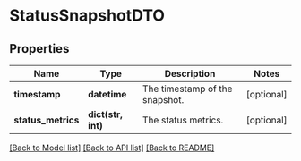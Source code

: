 # StatusSnapshotDTO

## Properties
Name | Type | Description | Notes
------------ | ------------- | ------------- | -------------
**timestamp** | **datetime** | The timestamp of the snapshot. | [optional] 
**status_metrics** | **dict(str, int)** | The status metrics. | [optional] 

[[Back to Model list]](../README.md#documentation-for-models) [[Back to API list]](../README.md#documentation-for-api-endpoints) [[Back to README]](../README.md)


